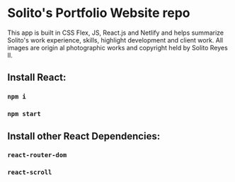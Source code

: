 # Solito's Portfolio Website repo
This app is built in CSS Flex, JS, React.js and Netlify and helps summarize Solito's work experience, skills, highlight development and client work. All images are origin al photographic works and copyright held by Solito Reyes II.

## Install React:

### `npm i`
### `npm start`

## Install other React Dependencies:

### `react-router-dom`
### `react-scroll`
